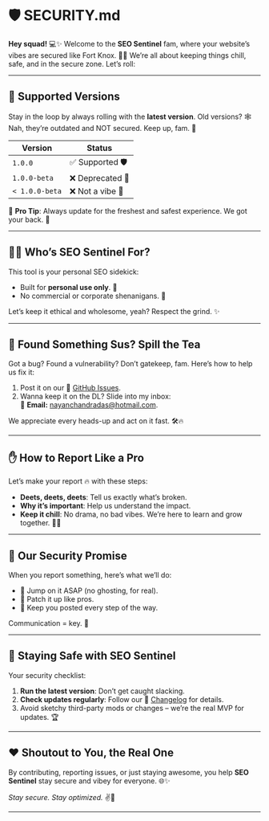 # 🛡️ **SECURITY.md**  

**Hey squad!** 💻✨ Welcome to the **SEO Sentinel** fam, where your website’s vibes are secured like Fort Knox. 🔐🚀 We’re all about keeping things chill, safe, and in the secure zone. Let’s roll:  

---

## 🔐 **Supported Versions**  
Stay in the loop by always rolling with the **latest version**. Old versions? 🕸️ Nah, they’re outdated and NOT secured. Keep up, fam. 🚀  

| **Version**     | **Status**           |  
|------------------|----------------------|  
| `1.0.0`          | ✅ Supported 🛡️       |  
| `1.0.0-beta`     | ❌ Deprecated 😬       |  
| `< 1.0.0-beta`   | ❌ Not a vibe 🚫        |  

🌟 **Pro Tip**: Always update for the freshest and safest experience. We got your back. 🙌  

---

## 🧍‍♂️ **Who’s SEO Sentinel For?**  
This tool is your personal SEO sidekick:  
- Built for **personal use only**. 👊  
- No commercial or corporate shenanigans. 🚫  

Let’s keep it ethical and wholesome, yeah? Respect the grind. ✨  

---

## 🚨 **Found Something Sus? Spill the Tea**  
Got a bug? Found a vulnerability? Don’t gatekeep, fam. Here’s how to help us fix it:  

1. Post it on our 🔗 [GitHub Issues](https://github.com/nayandas69/SEO-Sentinel/issues).  
2. Wanna keep it on the DL? Slide into my inbox:  
   📧 **Email:** [nayanchandradas@hotmail.com](mailto:nayanchandradas@hotmail.com).  

We appreciate every heads-up and act on it fast. 🛠️🔥  

---

## ✋ **How to Report Like a Pro**  
Let’s make your report 🔥 with these steps:  
- **Deets, deets, deets**: Tell us exactly what’s broken.  
- **Why it’s important**: Help us understand the impact.  
- **Keep it chill**: No drama, no bad vibes. We’re here to learn and grow together. 🌱✨  

---

## 🌟 **Our Security Promise**  
When you report something, here’s what we’ll do:  
- 🚀 Jump on it ASAP (no ghosting, for real).  
- 🧹 Patch it up like pros.  
- 💬 Keep you posted every step of the way.   

Communication = key. 🔑  

---

## 🚀 **Staying Safe with SEO Sentinel**  
Your security checklist:  
1. **Run the latest version**: Don’t get caught slacking.  
2. **Check updates regularly**: Follow our 🔗 [Changelog](https://github.com/nayandas69/SEO-Sentinel/releases) for details.  
3. Avoid sketchy third-party mods or changes – we’re the real MVP for updates. 🏆  

---

## ❤️ **Shoutout to You, the Real One**  
By contributing, reporting issues, or just staying awesome, you help **SEO Sentinel** stay secure and vibey for everyone. 🌐✨  

*Stay secure. Stay optimized.* ✌️🚀  

---  
